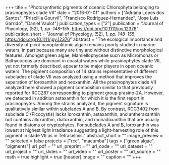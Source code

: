 +++
title = "Photosynthetic pigments of oceanic Chlorophyta belonging to prasinophytes clade VII"
date = "2016-01-01"
authors = ["Adriana Lopes dos Santos", "Priscillia Gourvil", "Francisco Rodriguez-Hernandez", "Jose Luis Garrido", "Daniel Vaulot"]
publication_types = ["2"]
publication = "Journal of Phycology, (52), 1, _pp. 148–155_, https://doi.org/10.1111/jpy.12376"
publication_short = "Journal of Phycology, (52), 1, _pp. 148–155_, https://doi.org/10.1111/jpy.12376"
abstract = "The ecological importance and diversity of pico/ nanoplanktonic algae remains poorly studied in marine waters, in part because many are tiny and without distinctive morphological features. Amongst green algae, Mamiellophyceae such as Micromonas or Bathycoccus are dominant in coastal waters while prasinophytes clade VII, yet not formerly described, appear to be major players in open oceanic waters. The pigment composition of 14 strains representative of different subclades of clade VII was analyzed using a method that improves the separation of loroxanthin and neoxanthin. All the prasinophytes clade VII analyzed here showed a pigment composition similar to that previously reported for RCC287 corresponding to pigment group prasino-2A. However, we detected in addition astaxanthin for which it is the first report in prasinophytes. Among the strains analyzed, the pigment signature is qualitatively similar within subclades A and B. By contrast, RCC3402 from subclade C (Picocystis) lacks loroxanthin, astaxanthin, and antheraxanthin but contains alloxanthin, diatoxanthin, and monadoxanthin that are usually found in diatoms or cryptophytes. For subclades A and B, loroxanthin was lowest at highest light irradiance suggesting a light-harvesting role of this pigment in clade VII as in Tetraselmis."
abstract_short = ""
image_preview = ""
selected = false
projects = ["rcc", "macumba"]
tags = ["green algae", "pigments"]
url_pdf = ""
url_preprint = ""
url_code = ""
url_dataset = ""
url_project = ""
url_slides = ""
url_video = ""
url_poster = ""
url_source = ""
math = true
highlight = true
[header]
image = ""
caption = ""
+++
